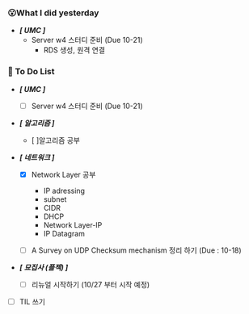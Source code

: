 ### 😮What I did yesterday

- ***[ UMC ]***
  - Server w4 스터디 준비 (Due 10-21)
    - RDS 생성, 원격 연결 

###  🤔 To Do List

- ***[ UMC ]***
  - [ ] Server w4 스터디 준비 (Due 10-21)

- ***[ 알고리즘 ]***
  - [ ]알고리즘 공부

- ***[ 네트워크 ]***
  - [X] Network Layer 공부
      - IP adressing
      - subnet
      - CIDR
      - DHCP
      - Network Layer-IP
      - IP Datagram
  - [ ] A Survey on UDP Checksum mechanism 정리 하기 (Due : 10-18)


- ***[ 묘집사 (플젝) ]***
  - [ ] 리뉴얼 시작하기 (10/27 부터 시작 예정)
  
- [ ] TIL 쓰기